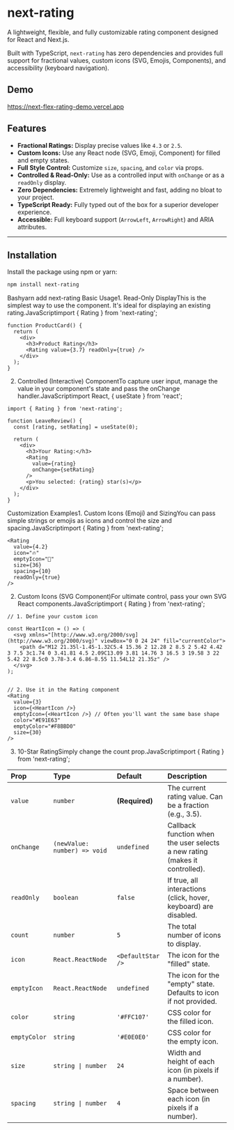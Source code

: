 # next-rating

A lightweight, flexible, and fully customizable rating component designed for React and Next.js.

Built with TypeScript, `next-rating` has zero dependencies and provides full support for fractional values, custom icons (SVG, Emojis, Components), and accessibility (keyboard navigation).
## Demo
https://next-flex-rating-demo.vercel.app

## Features

-   **Fractional Ratings:** Display precise values like `4.3` or `2.5`.
-   **Custom Icons:** Use any React node (SVG, Emoji, Component) for filled and empty states.
-   **Full Style Control:** Customize `size`, `spacing`, and `color` via props.
-   **Controlled & Read-Only:** Use as a controlled input with `onChange` or as a `readOnly` display.
-   **Zero Dependencies:** Extremely lightweight and fast, adding no bloat to your project.
-   **TypeScript Ready:** Fully typed out of the box for a superior developer experience.
-   **Accessible:** Full keyboard support (`ArrowLeft`, `ArrowRight`) and ARIA attributes.

---

## Installation

Install the package using npm or yarn:

```bash
npm install next-rating
```
Bashyarn add next-rating
Basic Usage1. Read-Only DisplayThis is the simplest way to use the component. It's ideal for displaying an existing rating.JavaScriptimport { Rating } from 'next-rating';
```
function ProductCard() {
  return (
    <div>
      <h3>Product Rating</h3>
      <Rating value={3.7} readOnly={true} />
    </div>
  );
}
```
2. Controlled (Interactive) ComponentTo capture user input, manage the value in your component's state and pass the onChange handler.JavaScriptimport React, { useState } from 'react';
```
import { Rating } from 'next-rating';

function LeaveReview() {
  const [rating, setRating] = useState(0);

  return (
    <div>
      <h3>Your Rating:</h3>
      <Rating 
        value={rating} 
        onChange={setRating} 
      />
      <p>You selected: {rating} star(s)</p>
    </div>
  );
}
```
Customization Examples1. Custom Icons (Emoji) and SizingYou can pass simple strings or emojis as icons and control the size and spacing.JavaScriptimport { Rating } from 'next-rating';
```
<Rating
  value={4.2}
  icon="🔥"
  emptyIcon="🧊"
  size={36}
  spacing={10}
  readOnly={true}
/>
```
2. Custom Icons (SVG Component)For ultimate control, pass your own SVG React components.JavaScriptimport { Rating } from 'next-rating';
```
// 1. Define your custom icon

const HeartIcon = () => (
  <svg xmlns="[http://www.w3.org/2000/svg](http://www.w3.org/2000/svg)" viewBox="0 0 24 24" fill="currentColor">
    <path d="M12 21.35l-1.45-1.32C5.4 15.36 2 12.28 2 8.5 2 5.42 4.42 3 7.5 3c1.74 0 3.41.81 4.5 2.09C13.09 3.81 14.76 3 16.5 3 19.58 3 22 5.42 22 8.5c0 3.78-3.4 6.86-8.55 11.54L12 21.35z" />
  </svg>
);


// 2. Use it in the Rating component
<Rating
  value={3}
  icon={<HeartIcon />}
  emptyIcon={<HeartIcon />} // Often you'll want the same base shape
  color="#E91E63"
  emptyColor="#F8BBD0"
  size={30}
/>
```
3. 10-Star RatingSimply change the count prop.JavaScriptimport { Rating } from 'next-rating';

<Rating
  value={8.5}
  count={10}
  readOnly={true}
/>

| Prop | Type | Default | Description |
| :--- | :--- | :--- | :--- |
| `value` | `number` | **(Required)** | The current rating value. Can be a fraction (e.g., 3.5). |
| `onChange` | `(newValue: number) => void` | `undefined` | Callback function when the user selects a new rating (makes it controlled). |
| `readOnly` | `boolean` | `false` | If true, all interactions (click, hover, keyboard) are disabled. |
| `count` | `number` | `5` | The total number of icons to display. |
| `icon` | `React.ReactNode` | `<DefaultStar />` | The icon for the "filled" state. |
| `emptyIcon` | `React.ReactNode` | `undefined` | The icon for the "empty" state. Defaults to icon if not provided. |
| `color` | `string` | `'#FFC107'` | CSS color for the filled icon. |
| `emptyColor` | `string` | `'#E0E0E0'` | CSS color for the empty icon. |
| `size` | `string \| number` | `24` | Width and height of each icon (in pixels if a number). |
| `spacing` | `string \| number` | `4` | Space between each icon (in pixels if a number). |